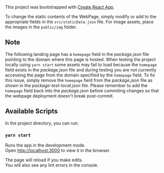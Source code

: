 This project was bootstrapped with [Create React App](https://github.com/facebook/create-react-app).

To change the static contents of the WebPage, simply modify or add to the appropriate fields in the `src/staticData.json` file.
For image assets, place the images in the `public/img` folder.

## Note

The following landing page has a `homepage` field in the _package.json_ file pointing to the domain where this page is hosted.
When testing the project locally using `yarn start` some assets may fail to load because the `homepage` field exists in the _package.json_ file and during testing you are not currently accessing the page from the domain specified by the `homepage` field.
To fix this issue, simply remove the `homepage` field from the _package.json_ file as shown in the _package-test-local.json_ file.
Please remember to add the `homepage` field back into the _package.json_ before commiting changes so that the webpage deployment doesn't break post-commit.

## Available Scripts

In the project directory, you can run:

### `yarn start`

Runs the app in the development mode.<br />
Open [http://localhost:3000](http://localhost:3000) to view it in the browser.

The page will reload if you make edits.<br />
You will also see any lint errors in the console.
